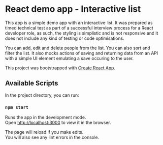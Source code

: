 # React demo app - Interactive list

This app is a simple demo app with an interactive list. It was prepared as timed technical test as part of a successful interview process for a React developer role, as such, the styling is simplistic and is not responsive and it does not include any kind of testing or code optimisations. 

You can add, edit and delete people from the list. You can also sort and filter the list. It also mocks actions of saving and returning data from an API with a simple UI element emulating a save occuring to the user.

This project was bootstrapped with [Create React App](https://github.com/facebook/create-react-app).

## Available Scripts

In the project directory, you can run:

### `npm start`

Runs the app in the development mode.\
Open [http://localhost:3000](http://localhost:3000) to view it in the browser.

The page will reload if you make edits.\
You will also see any lint errors in the console.
